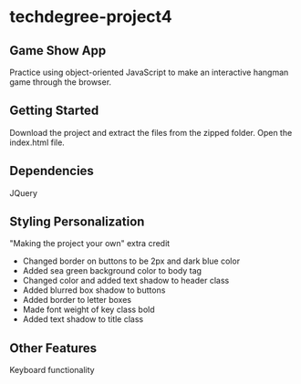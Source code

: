 # techdegree-project4

## Game Show App
Practice using object-oriented JavaScript to make an interactive hangman game through the browser.

## Getting Started
Download the project and extract the files from the zipped folder. Open the index.html file.

## Dependencies
JQuery

## Styling Personalization
"Making the project your own" extra credit

- Changed border on buttons to be 2px and dark blue color
- Added sea green background color to body tag
- Changed color and added text shadow to header class
- Added blurred box shadow to buttons
- Added border to letter boxes
- Made font weight of key class bold
- Added text shadow to title class

## Other Features
Keyboard functionality